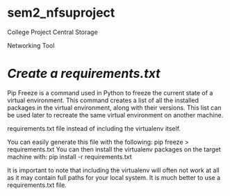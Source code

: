 # sem2_nfsuproject
College Project Central Storage

Networking Tool

# *Create a requirements.txt*
Pip Freeze is a command used in Python to freeze the current state of a virtual environment. This command creates a list of all the installed packages in the virtual environment, along with their versions. This list can be used later to recreate the same virtual environment on another machine.

requirements.txt file instead of including the virtualenv itself.

You can easily generate this file with the following: pip freeze > requirements.txt You can then install the virtualenv packages on the target machine with: pip install -r requirements.txt

It is important to note that including the virtualenv will often not work at all as it may contain full paths for your local system. It is much better to use a requirements.txt file.
